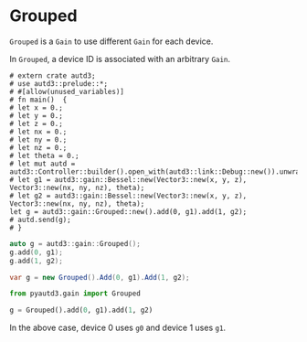 # Grouped

`Grouped` is a `Gain` to use different `Gain` for each device.

In `Grouped`, a device ID is associated with an arbitrary `Gain`.

```rust,edition2021
# extern crate autd3;
# use autd3::prelude::*;
# #[allow(unused_variables)]
# fn main()  {
# let x = 0.;
# let y = 0.;
# let z = 0.;
# let nx = 0.;
# let ny = 0.;
# let nz = 0.;
# let theta = 0.;
# let mut autd = autd3::Controller::builder().open_with(autd3::link::Debug::new()).unwrap();
# let g1 = autd3::gain::Bessel::new(Vector3::new(x, y, z), Vector3::new(nx, ny, nz), theta);
# let g2 = autd3::gain::Bessel::new(Vector3::new(x, y, z), Vector3::new(nx, ny, nz), theta);
let g = autd3::gain::Grouped::new().add(0, g1).add(1, g2);
# autd.send(g);
# }
```

```cpp
auto g = autd3::gain::Grouped();
g.add(0, g1);
g.add(1, g2);
```

```cs
var g = new Grouped().Add(0, g1).Add(1, g2);
```

```python
from pyautd3.gain import Grouped

g = Grouped().add(0, g1).add(1, g2)
```

In the above case, device 0 uses `g0` and device 1 uses `g1`.

